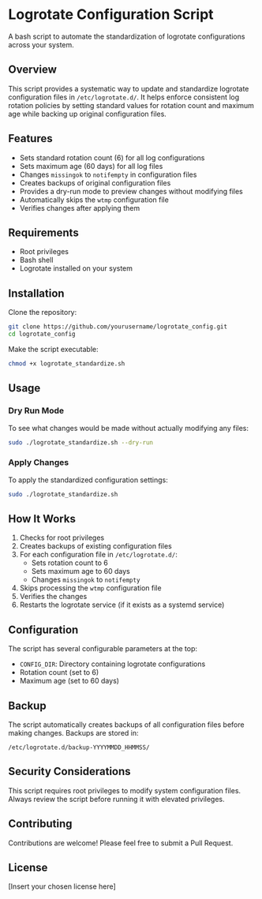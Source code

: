 # Logrotate Configuration Script

A bash script to automate the standardization of logrotate configurations across your system.

## Overview

This script provides a systematic way to update and standardize logrotate configuration files in `/etc/logrotate.d/`. It helps enforce consistent log rotation policies by setting standard values for rotation count and maximum age while backing up original configuration files.

## Features

- Sets standard rotation count (6) for all log configurations
- Sets maximum age (60 days) for all log files
- Changes `missingok` to `notifempty` in configuration files
- Creates backups of original configuration files
- Provides a dry-run mode to preview changes without modifying files
- Automatically skips the `wtmp` configuration file
- Verifies changes after applying them

## Requirements

- Root privileges
- Bash shell
- Logrotate installed on your system

## Installation

Clone the repository:

```bash
git clone https://github.com/yourusername/logrotate_config.git
cd logrotate_config
```

Make the script executable:

```bash
chmod +x logrotate_standardize.sh
```

## Usage

### Dry Run Mode

To see what changes would be made without actually modifying any files:

```bash
sudo ./logrotate_standardize.sh --dry-run
```

### Apply Changes

To apply the standardized configuration settings:

```bash
sudo ./logrotate_standardize.sh
```

## How It Works

1. Checks for root privileges
2. Creates backups of existing configuration files
3. For each configuration file in `/etc/logrotate.d/`:
   - Sets rotation count to 6
   - Sets maximum age to 60 days
   - Changes `missingok` to `notifempty`
4. Skips processing the `wtmp` configuration file
5. Verifies the changes
6. Restarts the logrotate service (if it exists as a systemd service)

## Configuration

The script has several configurable parameters at the top:

- `CONFIG_DIR`: Directory containing logrotate configurations
- Rotation count (set to 6)
- Maximum age (set to 60 days)

## Backup

The script automatically creates backups of all configuration files before making changes. Backups are stored in:

```
/etc/logrotate.d/backup-YYYYMMDD_HHMMSS/
```

## Security Considerations

This script requires root privileges to modify system configuration files. Always review the script before running it with elevated privileges.

## Contributing

Contributions are welcome! Please feel free to submit a Pull Request.

## License

[Insert your chosen license here]